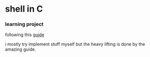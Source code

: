 # shell in C

### learning project

following this [guide](https://brennan.io/2015/01/16/write-a-shell-in-c/)

i mostly try implement stuff myself but the heavy lifting is done by the amazing
guide.
